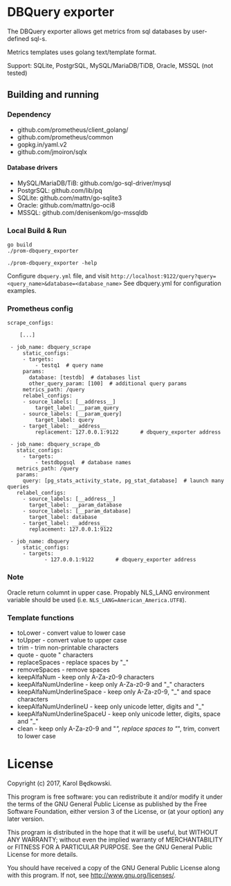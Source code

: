 # DBQuery exporter

The DBQuery exporter allows get metrics from sql databases by user-defined sql-s.

Metrics templates uses golang text/template format.

Support: SQLite, PostgrSQL, MySQL/MariaDB/TiDB, Oracle, MSSQL (not tested)


## Building and running

### Dependency

* github.com/prometheus/client_golang/
* github.com/prometheus/common
* gopkg.in/yaml.v2
* github.com/jmoiron/sqlx

#### Database drivers
* MySQL/MariaDB/TiB: github.com/go-sql-driver/mysql
* PostgrSQL: github.com/lib/pq
* SQLite: github.com/mattn/go-sqlite3
* Oracle: github.com/mattn/go-oci8
* MSSQL: github.com/denisenkom/go-mssqldb


### Local Build & Run

    go build
    ./prom-dbquery_exporter

    ./prom-dbquery_exporter -help

Configure `dbquery.yml` file, and visit `http://localhost:9122/query?query=<query_name>&database=<database_name>`
See dbquery.yml for configuration examples.

### Prometheus config

    scrape_configs:

        [...]

     - job_name: dbquery_scrape
         static_configs:
         - targets:
             - testq1  # query name
         params:
           database: [testdb]  # databases list
           other_query_param: [100]  # additional query params
         metrics_path: /query
         relabel_configs:
         - source_labels: [__address__]
             target_label: __param_query
         - source_labels: [__param_query]
             target_label: query
         - target_label: __address__
             replacement: 127.0.0.1:9122       # dbquery_exporter address

     - job_name: dbquery_scrape_db
       static_configs:
         - targets:
             - testdbpgsql  # database names
       metrics_path: /query
       params:
         query: [pg_stats_activity_state, pg_stat_database]  # launch many queries
       relabel_configs:
         - source_labels: [__address__]
           target_label: __param_database
         - source_labels: [__param_database]
           target_label: database
         - target_label: __address__
           replacement: 127.0.0.1:9122

     - job_name: dbquery
         static_configs:
         - targets:
                - 127.0.0.1:9122       # dbquery_exporter address

### Note

Oracle return columnt in upper case. Propably NLS_LANG environment variable should be used
(i.e. `NLS_LANG=American_America.UTF8`).

### Template functions

* toLower - convert value to lower case
* toUpper - convert value to upper case
* trim - trim non-printable characters
* quote - quote " characters
* replaceSpaces - replace spaces by "_"
* removeSpaces - remove spaces
* keepAlfaNum - keep only A-Za-z0-9 characters
* keepAlfaNumUnderline - keep only A-Za-z0-9 and "_" characters
* keepAlfaNumUnderlineSpace - keep only A-Za-z0-9, "_" and space characters
* keepAlfaNumUnderlineU - keep only unicode letter, digits and "_"
* keepAlfaNumUnderlineSpaceU - keep only unicode letter, digits, space and "_"
* clean - keep only A-Za-z0-9 and "_", replace spaces to "_", trim, convert to lower case


# License
Copyright (c) 2017, Karol Będkowski.

This program is free software: you can redistribute it and/or modify
it under the terms of the GNU General Public License as published by
the Free Software Foundation, either version 3 of the License, or
(at your option) any later version.

This program is distributed in the hope that it will be useful,
but WITHOUT ANY WARRANTY; without even the implied warranty of
MERCHANTABILITY or FITNESS FOR A PARTICULAR PURPOSE.  See the
GNU General Public License for more details.

You should have received a copy of the GNU General Public License
along with this program.  If not, see <http://www.gnu.org/licenses/>.
